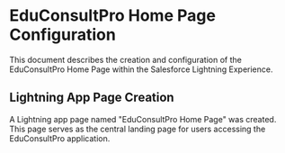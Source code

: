 # EduConsultPro Home Page Configuration

This document describes the creation and configuration of the EduConsultPro Home Page within the Salesforce Lightning Experience.

## Lightning App Page Creation

A Lightning app page named "EduConsultPro Home Page" was created. This page serves as the central landing page for users accessing the EduConsultPro application.
